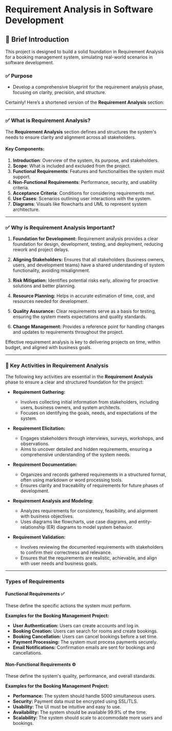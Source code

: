 # Requirement Analysis in Software Development

## 📖 Brief Introduction
This project is designed to build a solid foundation in Requirement Analysis for a booking management system, simulating real-world scenarios in software development. 

### ✅ **Purpose**
- Develop a comprehensive blueprint for the requirement analysis phase, focusing on clarity, precision, and structure.

Certainly! Here’s a shortened version of the **Requirement Analysis** section:

---

### ✅ **What is Requirement Analysis?**

The **Requirement Analysis** section defines and structures the system's needs to ensure clarity and alignment across all stakeholders.

#### **Key Components:**

1. **Introduction**: Overview of the system, its purpose, and stakeholders.
2. **Scope**: What is included and excluded from the project.
3. **Functional Requirements**: Features and functionalities the system must support.
4. **Non-Functional Requirements**: Performance, security, and usability criteria.
5. **Acceptance Criteria**: Conditions for considering requirements met.
6. **Use Cases**: Scenarios outlining user interactions with the system.
7. **Diagrams**: Visuals like flowcharts and UML to represent system architecture.

---

### ✅ **Why is Requirement Analysis Important?**

1. **Foundation for Development:**
   Requirement analysis provides a clear foundation for design, development, testing, and deployment, reducing rework and project delays.

2. **Aligning Stakeholders:**
   Ensures that all stakeholders (business owners, users, and development teams) have a shared understanding of system functionality, avoiding misalignment.

3. **Risk Mitigation:**
   Identifies potential risks early, allowing for proactive solutions and better planning.

4. **Resource Planning:**
   Helps in accurate estimation of time, cost, and resources needed for development.

5. **Quality Assurance:**
   Clear requirements serve as a basis for testing, ensuring the system meets expectations and quality standards.

6. **Change Management:**
   Provides a reference point for handling changes and updates to requirements throughout the project.

Effective requirement analysis is key to delivering projects on time, within budget, and aligned with business goals.

---

### 👥 **Key Activities in Requirement Analysis**

The following key activities are essential in the **Requirement Analysis** phase to ensure a clear and structured foundation for the project:

* **Requirement Gathering:**

  * Involves collecting initial information from stakeholders, including users, business owners, and system architects.
  * Focuses on identifying the goals, needs, and expectations of the system.

* **Requirement Elicitation:**

  * Engages stakeholders through interviews, surveys, workshops, and observations.
  * Aims to uncover detailed and hidden requirements, ensuring a comprehensive understanding of the system needs.

* **Requirement Documentation:**

  * Organizes and records gathered requirements in a structured format, often using markdown or word processing tools.
  * Ensures clarity and traceability of requirements for future phases of development.

* **Requirement Analysis and Modeling:**

  * Analyzes requirements for consistency, feasibility, and alignment with business objectives.
  * Uses diagrams like flowcharts, use case diagrams, and entity-relationship (ER) diagrams to model system behavior.

* **Requirement Validation:**

  * Involves reviewing the documented requirements with stakeholders to confirm their correctness and relevance.
  * Ensures that the requirements are realistic, achievable, and align with user needs and business goals.

---

### **Types of Requirements**

#### **Functional Requirements** ✅

These define the specific actions the system must perform.

**Examples for the Booking Management Project:**

* **User Authentication:** Users can create accounts and log in.
* **Booking Creation:** Users can search for rooms and create bookings.
* **Booking Cancellation:** Users can cancel bookings before a set time.
* **Payment Processing:** The system must process payments securely.
* **Email Notifications:** Confirmation emails are sent for bookings and cancellations.

#### **Non-Functional Requirements** ⚙️

These define the system's quality, performance, and overall standards.

**Examples for the Booking Management Project:**

* **Performance:** The system should handle 5000 simultaneous users.
* **Security:** Payment data must be encrypted using SSL/TLS.
* **Usability:** The UI must be intuitive and easy to use.
* **Availability:** The system should be available 99.9% of the time.
* **Scalability:** The system should scale to accommodate more users and bookings.

